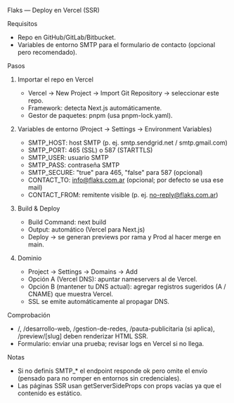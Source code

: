 Flaks — Deploy en Vercel (SSR)

Requisitos
- Repo en GitHub/GitLab/Bitbucket.
- Variables de entorno SMTP para el formulario de contacto (opcional pero recomendado).

Pasos
1) Importar el repo en Vercel
   - Vercel → New Project → Import Git Repository → seleccionar este repo.
   - Framework: detecta Next.js automáticamente.
   - Gestor de paquetes: pnpm (usa pnpm-lock.yaml).

2) Variables de entorno (Project → Settings → Environment Variables)
   - SMTP_HOST: host SMTP (p. ej. smtp.sendgrid.net / smtp.gmail.com)
   - SMTP_PORT: 465 (SSL) o 587 (STARTTLS)
   - SMTP_USER: usuario SMTP
   - SMTP_PASS: contraseña SMTP
   - SMTP_SECURE: "true" para 465, "false" para 587 (opcional)
   - CONTACT_TO: info@flaks.com.ar (opcional; por defecto se usa ese mail)
   - CONTACT_FROM: remitente visible (p. ej. no-reply@flaks.com.ar)

3) Build & Deploy
   - Build Command: next build
   - Output: automático (Vercel para Next.js)
   - Deploy → se generan previews por rama y Prod al hacer merge en main.

4) Dominio
   - Project → Settings → Domains → Add
   - Opción A (Vercel DNS): apuntar nameservers al de Vercel.
   - Opción B (mantener tu DNS actual): agregar registros sugeridos (A / CNAME) que muestra Vercel.
   - SSL se emite automáticamente al propagar DNS.

Comprobación
- /, /desarrollo-web, /gestion-de-redes, /pauta-publicitaria (si aplica), /preview/[slug] deben renderizar HTML SSR.
- Formulario: enviar una prueba; revisar logs en Vercel si no llega.

Notas
- Si no definís SMTP_* el endpoint responde ok pero omite el envío (pensado para no romper en entornos sin credenciales).
- Las páginas SSR usan getServerSideProps con props vacías ya que el contenido es estático.

